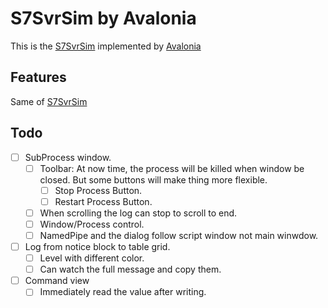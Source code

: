 # S7SvrSim by Avalonia

This is the [S7SvrSim](https://github.com/newbienewbie/S7SvrSim) implemented by [Avalonia](https://github.com/AvaloniaUI/Avalonia)

## Features

Same of [S7SvrSim](https://github.com/newbienewbie/S7SvrSim)

## Todo

- [ ] SubProcess window.
  - [ ] Toolbar: At now time, the process will be killed when window be closed. But some buttons will make thing more flexible.
    - [ ] Stop Process Button.
    - [ ] Restart Process Button.
  - [ ] When scrolling the log can stop to scroll to end.
  - [ ] Window/Process control.
  - [ ] NamedPipe and the dialog follow script window not main winwdow.
- [ ] Log from notice block to table grid.
  - [ ] Level with different color.
  - [ ] Can watch the full message and copy them.
- [ ] Command view
  - [ ] Immediately read the value after writing.